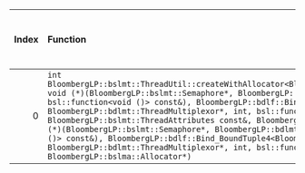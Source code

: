 |   Index | Function                                                                                                                                                                                                                                                                                                                                                                                                                                                                                                                                                                                                                                                                                                                                                                                               |   Difference in number of lines |   Function size difference in bytes | Disassembly                                                |   Number of lines in `assume` build |   Number of bytes in `assume` build |   Number of lines in `none` build |   Number of bytes in `none` build |
|--------:|:-------------------------------------------------------------------------------------------------------------------------------------------------------------------------------------------------------------------------------------------------------------------------------------------------------------------------------------------------------------------------------------------------------------------------------------------------------------------------------------------------------------------------------------------------------------------------------------------------------------------------------------------------------------------------------------------------------------------------------------------------------------------------------------------------------|--------------------------------:|------------------------------------:|:-----------------------------------------------------------|------------------------------------:|------------------------------------:|----------------------------------:|----------------------------------:|
|       0 | `int BloombergLP::bslmt::ThreadUtil::createWithAllocator<BloombergLP::bdlf::Bind<BloombergLP::bslmf::Nil, void (*)(BloombergLP::bslmt::Semaphore*, BloombergLP::bdlmt::ThreadMultiplexor*, int, bsl::function<void ()> const&), BloombergLP::bdlf::Bind_BoundTuple4<BloombergLP::bslmt::Semaphore*, BloombergLP::bdlmt::ThreadMultiplexor*, int, bsl::function<void ()> > > >(unsigned long*, BloombergLP::bslmt::ThreadAttributes const&, BloombergLP::bdlf::Bind<BloombergLP::bslmf::Nil, void (*)(BloombergLP::bslmt::Semaphore*, BloombergLP::bdlmt::ThreadMultiplexor*, int, bsl::function<void ()> const&), BloombergLP::bdlf::Bind_BoundTuple4<BloombergLP::bslmt::Semaphore*, BloombergLP::bdlmt::ThreadMultiplexor*, int, bsl::function<void ()> > > const&, BloombergLP::bslma::Allocator*)` |                              -8 |                                 -32 | [Assumed](0.assume.s), [Ignored](0.none.s), [Diff](0.diff) |                                 464 |                             4226320 |                               496 |                           4226320 |